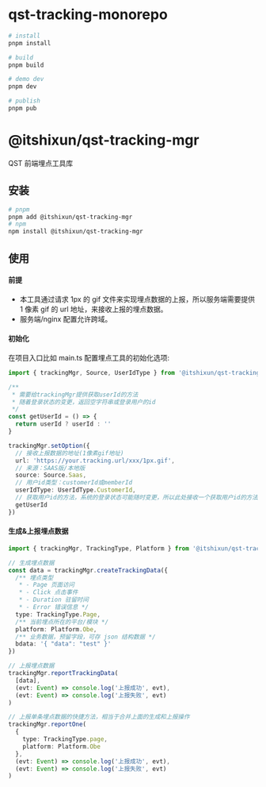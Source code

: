 # qst-tracking-monorepo

```bash
# install
pnpm install

# build
pnpm build

# demo dev
pnpm dev

# publish
pnpm pub

```

# @itshixun/qst-tracking-mgr

QST 前端埋点工具库

## 安装

```bash
# pnpm
pnpm add @itshixun/qst-tracking-mgr
# npm
npm install @itshixun/qst-tracking-mgr
```

## 使用

#### 前提

- 本工具通过请求 1px 的 gif 文件来实现埋点数据的上报，所以服务端需要提供 1 像素 gif 的 url 地址，来接收上报的埋点数据。
- 服务端/nginx 配置允许跨域。

#### 初始化

在项目入口比如 main.ts 配置埋点工具的初始化选项:

```ts
import { trackingMgr, Source, UserIdType } from '@itshixun/qst-tracking-mgr'

/**
 * 需要给trackingMgr提供获取userId的方法
 * 随着登录状态的变更，返回空字符串或登录用户的id
 */
const getUserId = () => {
  return userId ? userId : ''
}

trackingMgr.setOption({
  // 接收上报数据的地址(1像素gif地址)
  url: 'https://your.tracking.url/xxx/1px.gif',
  // 来源：SAAS版/本地版
  source: Source.Saas,
  // 用户id类型：customerId或memberId
  userIdType: UserIdType.CustomerId,
  // 获取用户id的方法，系统的登录状态可能随时变更，所以此处接收一个获取用户id的方法，已登录返id，未登录返空字符串
  getUserId
})
```

#### 生成&上报埋点数据

```ts
import { trackingMgr, TrackingType, Platform } from '@itshixun/qst-tracking-mgr'

// 生成埋点数据
const data = trackingMgr.createTrackingData({
  /** 埋点类型
   * - Page 页面访问
   * - Click 点击事件
   * - Duration 驻留时间
   * - Error 错误信息 */
  type: TrackingType.Page,
  /** 当前埋点所在的平台/模块 */
  platform: Platform.Obe,
  /** 业务数据，预留字段，可存 json 结构数据 */
  bdata: '{ "data": "test" }'
})

// 上报埋点数据
trackingMgr.reportTrackingData(
  [data],
  (evt: Event) => console.log('上报成功', evt),
  (evt: Event) => console.log('上报失败', evt)
)

// 上报单条埋点数据的快捷方法，相当于合并上面的生成和上报操作
trackingMgr.reportOne(
  {
    type: TrackingType.page,
    platform: Platform.Obe
  },
  (evt: Event) => console.log('上报成功', evt),
  (evt: Event) => console.log('上报失败', evt)
)
```
